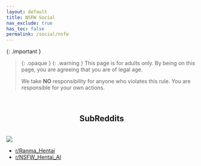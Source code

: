 ```yaml
---
layout: default
title: NSFW Social
nav_exclude: true
has_toc: false
permalink: /social/nsfw
---
```


<!-- 
{: .note }
> {: .opaque }
> 
>
> 
-->
{: .important }
> {: .opaque }
> {: .warning }
> This page is for adults only. By being on this page, you are agreeing that you are of legal age.
>
> We take **NO** responsibility for anyone who violates this rule. You are responsible for your own actions.

<br />
<div class="gallery">
<h2 align="center">SubReddits</h2>
<br />
<div class="card">
<div class="responsive">
<img src="https://the-back-room.info/assets/images/social/reddit.png" />
</div>
<div class="container">
<ul>
<li><a href="https://www.reddit.com/r/Ranma_Hentai/" target="_blank">r/Ranma_Hentai</a></li>
<li><a href="https://www.reddit.com/r/NSFW_Hentai_AI/" target="_blank">r/NSFW_Hentai_AI</a></li>
</ul>
</div>
<br />
</div>
</div>
<br />